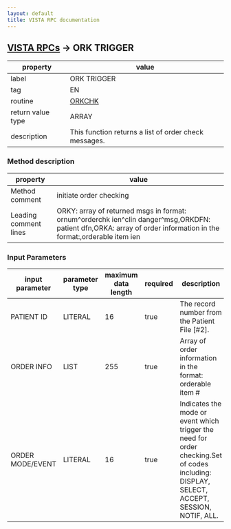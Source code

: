 ```yaml
---
layout: default
title: VISTA RPC documentation
---
```




## [VISTA RPCs](TableOfContent.md) &#8594; ORK TRIGGER 

 property | value 
--- | --- 
 label | ORK TRIGGER
 tag | EN
 routine | [ORKCHK](http://code.osehra.org/dox/Routine_ORKCHK_source.html)
 return value type | ARRAY
 description | This function returns a list of order check messages.  


### Method description

 property | value 
--- | --- 
 Method comment | initiate order checking
 Leading comment lines | ORKY: array of returned msgs in format: ornum^orderchk ien^clin danger^msg,ORKDFN: patient dfn,ORKA: array of order information in the format:,orderable item ien|,display group-filler app|,nat'l id^nat'l text^nat'l code sys^local id^local text^local code sys|,effective d/t|,order number|,filler data (LR: specimen ien, PS: meds prev ordered during this session in format med1^med2^...),ORKMODE: mode/event trigger (DISPLAY,SELECT,ACCEPT,SESSION,ALL,NOTIF),PS: meds previously ordered during this session med1^med2^...,OROIL: array containing the order info passed in (oly for ACCEPT mode),ORDODSG: flag that denotes if dosage checks should be performed,1 for perform dosage checks,0 for do not perform dosage checks

### Input Parameters

| input parameter | parameter type | maximum data length | required | description | 
| --- | --- | --- | --- | --- | 
| PATIENT ID | LITERAL | 16 | true | The record number from the Patient File [#2]. | 
| ORDER INFO | LIST | 255 | true | Array of order information in the format: orderable item #|filler app|nat't id^nat'l text^nat'l coding system^local id^local text^local codingsystem|order effective date/time|order number. | 
| ORDER MODE/EVENT | LITERAL | 16 | true | Indicates the mode or event which trigger the need for order checking.Set of codes including: DISPLAY, SELECT, ACCEPT, SESSION, NOTIF, ALL. | 